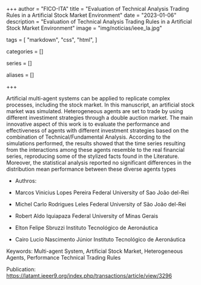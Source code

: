 +++
author = "FICO-ITA"
title = "Evaluation of Technical Analysis Trading Rules in a Artificial Stock Market Environment"
date = "2023-01-06"
description = "Evaluation of Technical Analysis Trading Rules in a Artificial Stock Market Environment"
image = "img/noticias/ieee_la.jpg"

tags = [
    "markdown",
    "css",
    "html",
]

categories = []

series = []

aliases = []

+++

Artificial multi-agent systems can be applied to replicate complex processes, including the stock market. In this manuscript, an artificial stock market was simulated. Heterogeneous agents are set to trade by using different investiment strategies through a double auction market. The main innovative aspect of this work is to evaluate the performance and effectiveness of agents with different investment strategies based on the combination of Technical/Fundamental Analysis. According to the simulations performed, the results showed that the time series resulting from the interactions among these agents resemble to the real financial series, reproducing some of the stylized facts found in the Literature. Moreover, the statistical analysis reported no significant differences in the distribution mean performance between these diverse agents types

* Authros: 

- Marcos Vinicius Lopes Pereira
Federal University of Sao João del-Rei

- Michel Carlo Rodrigues Leles
Federal University of São João del-Rei

- Robert Aldo Iquiapaza
Federal University of Minas Gerais

- Elton Felipe Sbruzzi
Instituto Tecnológico de Aeronáutica

- Cairo Lucio Nascimento Júnior
Instituto Tecnológico de Aeronáutica


Keywords: Multi-agent System, Artificial Stock Market, Heterogeneous Agents, Performance Technical Trading Rules

Publication: https://latamt.ieeer9.org/index.php/transactions/article/view/3296
